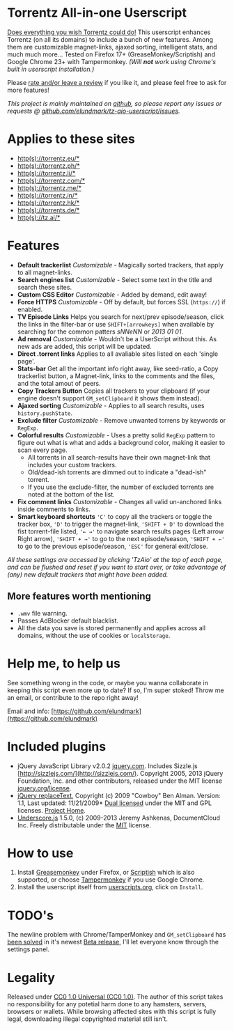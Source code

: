 # **Torrentz All-in-one Userscript**

[Does everything you wish Torrentz could do!](http://userscripts.org/scripts/show/125001)
This userscript enhances Torrentz (on all its domains) to include a bunch of new features. Among them are customizable magnet-links, ajaxed sorting, intelligent stats, and much much more... Tested on Firefox 17+ (GreaseMonkey/Scriptish) and Google Chrome 23+ with Tampermonkey. _(Will **not** work using Chrome's built in userscript installation.)_

Please [rate and/or leave a review](https://userscripts.org/scripts/reviews/125001) if you like it, and please feel free to ask for more features!

_This project is mainly maintained on [github](https://github.com/elundmark/tz-aio-userscript/), so please report any issues or requests @ [github.com/elundmark/tz-aio-userscript/issues](https://github.com/elundmark/tz-aio-userscript/issues)._

# **Applies to these sites**

* [http(s)://torrentz.eu/*](https://torrentz.eu/)
* [http(s)://torrentz.ph/*](https://torrentz.ph/)
* [http(s)://torrentz.li/*](https://torrentz.li/)
* [http(s)://torrentz.com/*](https://torrentz.com/)
* [http(s)://torrentz.me/*](https://torrentz.me/)
* [http(s)://torrentz.in/*](https://torrentz.in/)
* [http(s)://torrentz.hk/*](https://torrentz.hk/)
* [http(s)://torrents.de/*](https://torrents.de/)
* [http(s)://tz.ai/*](https://tz.ai/)

# **Features**

* **Default trackerlist**  _Customizable_ - Magically sorted trackers, that apply to all magnet-links.
* **Search engines list**  _Customizable_ - Select some text in the title and search these sites.
* **Custom CSS Editor** _Customizable_ - Added by demand, edit away!
* **Force HTTPS**  _Customizable_ - Off by default, but forces SSL (`https://`) if enabled.
* **TV Episode Links**  Helps you search for next/prev episode/season, click the links in the filter-bar or use `SHIFT+[arrowkeys]` when available by searching for the common patters _sNNeNN_ or _2013 01 01_.
* **Ad removal**  _Customizable_ - Wouldn't be a UserScript without this. As new ads are added, this script will be updated.
* **Direct .torrent links**  Applies to all avaliable sites listed on each 'single page'.
* **Stats-bar**  Get all the important info right away, like seed-ratio, a Copy trackerlist button, a Magnet-link, links to the comments and the files, and the total amout of peers.
* **Copy Trackers Button**  Copies all trackers to your clipboard (if your engine doesn't support `GM_setClipboard` it shows them instead).
* **Ajaxed sorting**  _Customizable_ - Applies to all search results, uses `history.pushState`.
* **Exclude filter**  _Customizable_ - Remove unwanted torrens by keywords or `RegExp`.
* **Colorful results**  _Customizable_ - Uses a pretty solid `RegExp` pattern to figure out what is what and adds a background color, making it easier to scan every page.
    * All torrents in all search-results have their own magnet-link that includes your custom trackers.
    * Old/dead-ish torrents are dimmed out to indicate a "dead-ish" torrent.
    * If you use the exclude-filter, the number of excluded torrents are noted at the bottom of the list.
* **Fix comment links**  _Customizable_ - Changes all valid un-anchored links inside comments to links.
* **Smart keyboard shortcuts**  `'C'` to copy all the trackers or toggle the tracker box, `'D'` to trigger the magnet-link, `'SHIFT + D'` to download the fist torrent-file listed, `'← →'` to navigate search results pages (Left arrow Right arrow), `'SHIFT + →'` to go to the next episode/season, `'SHIFT + ←'` to go to the previous episode/season, `'ESC'` for general exit/close.

_All these settings are accessed by clicking 'TzAio' at the top of each page, and can be flushed and reset if you want to start over, or take advantage of (any) new default trackers that might have been added._

## **More features worth mentioning**

* `.wmv` file warning.
* Passes AdBlocker default blacklist.
* All the data you save is stored permanently and applies across all domains, without the use of cookies or `localStorage`.

# **Help me, to help us**

See something wrong in the code, or maybe you wanna collaborate in keeping this script even more up to date? If so, I'm super stoked! Throw me an email, or contribute to the repo right away!

Email and info: [https://github.com/elundmark](https://github.com/elundmark)

# **Included plugins**

* jQuery JavaScript Library v2.0.2 [jquery.com](http://jquery.com/). Includes Sizzle.js [http://sizzlejs.com/](http://sizzlejs.com/). Copyright 2005, 2013 jQuery Foundation, Inc. and other contributors, released under the MIT license [jquery.org/license](http://jquery.org/license).
* [jQuery replaceText](http://github.com/cowboy/jquery-replacetext/), Copyright (c) 2009 "Cowboy" Ben Alman. Version: 1.1, Last updated: 11/21/2009* [Dual licensed](http://benalman.com/about/license/) under the MIT and GPL licenses. [Project Home](http://benalman.com/projects/jquery-replacetext-plugin/).
* [Underscore.js](http://underscorejs.org/) 1.5.0, (c) 2009-2013 Jeremy Ashkenas, DocumentCloud Inc. Freely distributable under the [MIT](http://www.opensource.org/licenses/mit-license.php) license.

# **How to use**

1. Install [Greasemonkey](https://addons.mozilla.org/en-US/firefox/addon/greasemonkey/) under Firefox, or [Scriptish](https://addons.mozilla.org/en-US/firefox/addon/scriptish/) which is also supported, or choose [Tampermonkey](https://chrome.google.com/webstore/detail/dhdgffkkebhmkfjojejmpbldmpobfkfo) if you use Google Chrome.
2. Install the userscript itself from [userscripts.org](http://userscripts.org/scripts/show/125001), click on `Install`.

# **TODO's**

The newline problem with Chrome/TamperMonkey and `GM_setClipboard` has [been solved](http://forum.tampermonkey.net/viewtopic.php?f=17&t=668) in it's newest [Beta release](http://tampermonkey.net/changelog.php?version=3.4.3525&ext=gcal), I'll let everyone know through the settings panel.

# **Legality**

Released under [CC0 1.0 Universal (CC0 1.0)](http://creativecommons.org/publicdomain/zero/1.0/).
The author of this script takes no responsibility for any potetial harm done to any hamsters, servers, browsers or wallets. While browsing affected sites with this script is fully legal, downloading illegal copyrighted material still isn't.